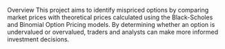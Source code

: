 Overview
This project aims to identify mispriced options by comparing market prices with theoretical prices calculated using the Black-Scholes and Binomial Option Pricing models. By determining whether an option is undervalued or overvalued, traders and analysts can make more informed investment decisions.
